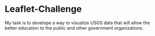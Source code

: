 # Leaflet-Challenge
My task is to develope a way to visualize USGS data that will allow the better education to the public and other government organizations.
